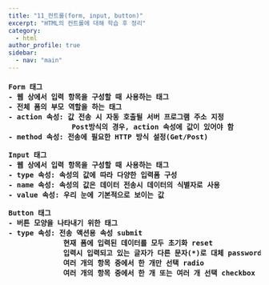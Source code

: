 ```yaml
---
title: "11_컨트롤(form, input, button)"
excerpt: "HTML의 컨트롤에 대해 학습 후 정리"
category: 
  - html
author_profile: true
sidebar:
  - nav: "main" 
---
```

<h4>
<pre>
Form 태그
- 웹 상에서 입력 항목을 구성할 때 사용하는 태그
- 전체 폼의 부모 역할을 하는 태그
- action 속성: 값 전송 시 자동 호출될 서버 프로그램 주소 지정
               Post방식의 경우, action 속성에 값이 있어야 함
- method 속성: 전송에 필요한 HTTP 방식 설정(Get/Post)<br>
Input 태그
- 웹 상에서 입력 항목을 구성할 때 사용하는 태그
- type 속성: 속성의 값에 따라 다양한 입력폼 구성
- name 속성: 속성의 값은 데이터 전송시 데이터의 식별자로 사용
- value 속성: 우리 눈에 기본적으로 보이는 값<br>
Button 태그
- 버튼 모양을 나타내기 위한 태그
- type 속성: 전송 액션용 속성 submit
             현재 폼에 입력된 데이터를 모두 초기화 reset
             입력시 입력되고 있는 글자가 다른 문자(*)로 대체 password
             여러 개의 항목 중에서 한 개만 선택 radio
             여러 개의 항목 중에서 한 개 또는 여러 개 선택 checkbox
</pre>
</h4>
